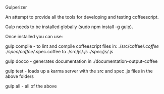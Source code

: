 Gulperizer

An attempt to provide all the tools for developing and testing coffeescript.

Gulp needs to be installed globally (sudo npm install -g gulp).

Once installed you can use:

gulp compile - to lint and compile coffeescript files in:
./src/coffee/*.coffee
./spec/coffee/*.spec.coffee 
to
./src/js/*.js
./spec/js/*.js

gulp docco - generates documentation in ./documentation-output-coffee

gulp test - loads up a karma server with the src and spec .js files in the above folders

gulp all - all of the above
